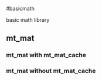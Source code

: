 #basicmath

basic math library

## mt_mat

### mt_mat with mt_mat_cache

### mt_mat without mt_mat_cache